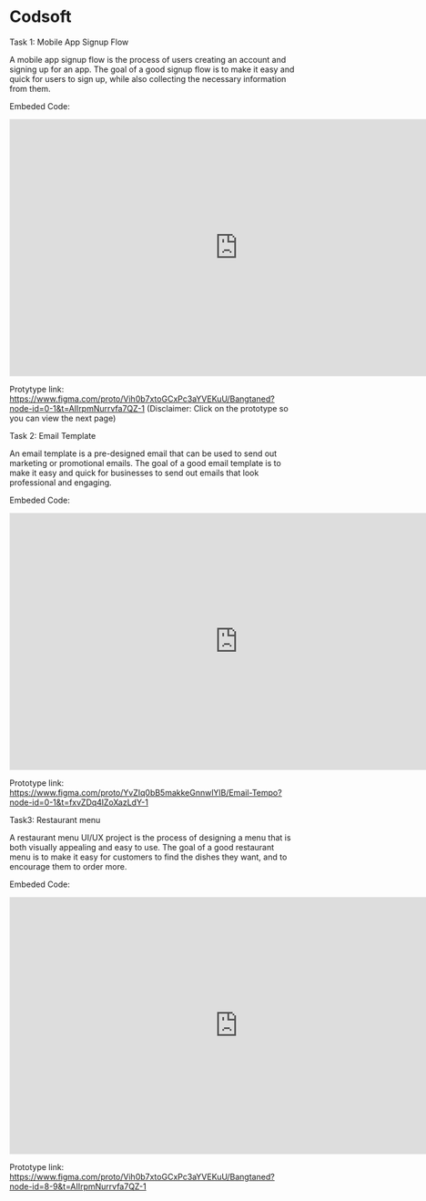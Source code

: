 # Codsoft
Task 1: Mobile App Signup Flow


A mobile app signup flow is the process of users creating an account and signing up for an
app. The goal of a good signup flow is to make it easy and quick for users to sign up, while
also collecting the necessary information from them.

Embeded Code:
<iframe style="border: 1px solid rgba(0, 0, 0, 0.1);" 
  width="800" 
  height="450"
  src="https://embed.figma.com/design/Vih0b7xtoGCxPc3aYVEKuU/Bangtaned?node-id=0-1&embed-host=share" allowfullscreen>
 </iframe>

Protytype link:
https://www.figma.com/proto/Vih0b7xtoGCxPc3aYVEKuU/Bangtaned?node-id=0-1&t=AIIrpmNurrvfa7QZ-1
(Disclaimer: Click on the prototype so you can view the next page)


Task 2: Email Template

An email template is a pre-designed email that can be used to send out
marketing or promotional emails. The goal of a good email template is to make it
easy and quick for businesses to send out emails that look professional and
engaging.

Embeded Code:
<iframe style="border: 1px solid rgba(0, 0, 0, 0.1);"
  width="800"
  height="450" 
  src="https://embed.figma.com/design/Vih0b7xtoGCxPc3aYVEKuU/Bangtaned?node-id=8-9&embed-host=share" allowfullscreen>
</iframe>

Prototype link:
https://www.figma.com/proto/YvZIq0bB5makkeGnnwlYlB/Email-Tempo?node-id=0-1&t=fxvZDq4lZoXazLdY-1

Task3: Restaurant menu

A restaurant menu UI/UX project is the process of designing a menu that is
both visually appealing and easy to use. The goal of a good restaurant menu
is to make it easy for customers to find the dishes they want, and to
encourage them to order more.

Embeded Code:
<iframe style="border: 1px solid rgba(0, 0, 0, 0.1);" 
  width="800"
  height="450" 
  src="https://embed.figma.com/design/YvZIq0bB5makkeGnnwlYlB/Email-Tempo?node-id=0-1&embed-host=share" allowfullscreen>
</iframe>

Prototype link:
https://www.figma.com/proto/Vih0b7xtoGCxPc3aYVEKuU/Bangtaned?node-id=8-9&t=AIIrpmNurrvfa7QZ-1

